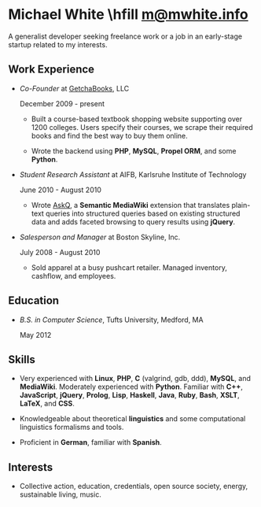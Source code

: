 Michael White \hfill <m@mwhite.info>
====================================

A generalist developer seeking freelance work or a job in an early-stage startup
related to my interests.

Work Experience
---------------

*   *Co-Founder* at [GetchaBooks](http://getchabooks.com), LLC

    December 2009 - present

    -   Built a course-based textbook shopping website supporting over 1200
        colleges.  Users specify their courses, we scrape their required books
        and find the best way to buy them online.

    -   Wrote the backend using **PHP**, **MySQL**, **Propel ORM**, and
        some **Python**.

*   *Student Research Assistant* at AIFB, Karlsruhe Institute of Technology

    June 2010 - August 2010

    -   Wrote [AskQ](http://www.mediawiki.org/wiki/Extension:AskQ), a **Semantic
        MediaWiki** extension that translates plain-text queries
        into structured queries based on existing structured data and adds
        faceted browsing to query results using **jQuery**.

*   *Salesperson and Manager* at Boston Skyline, Inc.

    July 2008 - August 2010

    -   Sold apparel at a busy pushcart retailer. Managed inventory, cashflow,
        and employees.

Education
---------

*   *B.S. in Computer Science*, Tufts University, Medford, MA

    May 2012

Skills
------

*   Very experienced with **Linux**, **PHP**, **C** (valgrind, gdb, ddd),
    **MySQL**, and **MediaWiki**. Moderately experienced with **Python**.
    Familiar with **C++**, **JavaScript**, **jQuery**, **Prolog**, **Lisp**,
    **Haskell**, **Java**, **Ruby**, **Bash**, **XSLT**, **LaTeX**, and **CSS**.

*   Knowledgeable about theoretical **linguistics** and some computational
    linguistics formalisms and tools.

*   Proficient in **German**, familiar with **Spanish**.

Interests
---------

*   Collective action, education, credentials, open source society, energy,
    sustainable living, music.
